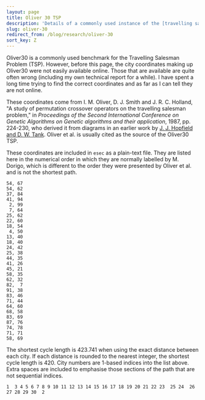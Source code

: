 ```yaml
---
layout: page
title: Oliver 30 TSP
description: 'Details of a commonly used instance of the [travelling salesman problem](https://en.wikipedia.org/wiki/Travelling_salesman_problem) that are not widely available online.'
slug: oliver-30
redirect_from: /blog/research/oliver-30
sort_key: Z
---
```


Oliver30 is a commonly used benchmark for the Travelling Salesman Problem (TSP). However, before this page, the city coordinates making up Oliver30 were not easily available online. Those that are available are quite often wrong (including my own technical report for a while). I have spent a long time trying to find the correct coordinates and as far as I can tell they are not online.

These coordinates come from I. M. Oliver, D. J. Smith and J. R. C. Holland, "A study of permutation crossover operators on the travelling salesman problem," in _Proceedings of the Second International Conference on Genetic Algorithms on Genetic algorithms and their application_, 1987, pp. 224-230, who derived it from diagrams in an earlier work by [J. J. Hopfield and D. W. Tank](https://scholar.google.com/scholar?q=neural+computation+of+decisions+in+optimization+problems). Oliver et al. is usually cited as the source of the Oliver30 TSP.

These coordinates are included in `esec` as a plain-text file. They are listed here in the numerical order in which they are normally labelled by M. Dorigo, which is different to the order they were presented by Oliver et al. and is not the shortest path.

```
54, 67
54, 62
37, 84
41, 94
 2, 99
 7, 64
25, 62
22, 60
18, 54
 4, 50
13, 40
18, 40
24, 42
25, 38
44, 35
41, 26
45, 21
58, 35
62, 32
82,  7
91, 38
83, 46
71, 44
64, 60
68, 58
83, 69
87, 76
74, 78
71, 71
58, 69
```

The shortest cycle length is 423.741 when using the exact distance between each city. If each distance is rounded to the nearest integer, the shortest cycle length is 420. City numbers are 1-based indices into the list above. Extra spaces are included to emphasise those sections of the path that are not sequential indices.

```
1  3 4 5 6 7 8 9 10 11 12 13 14 15 16 17 18 19 20 21 22 23  25 24  26 27 28 29 30  2
```
